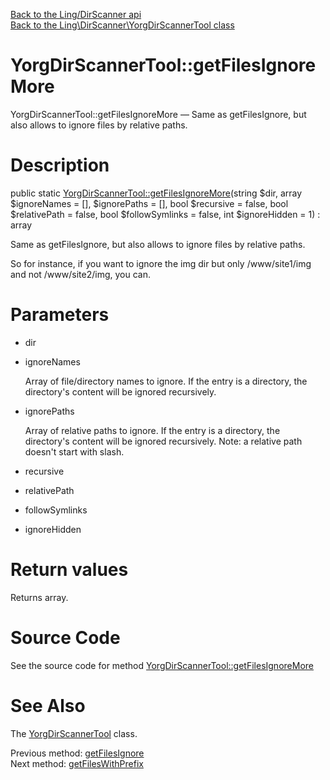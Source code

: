 [Back to the Ling/DirScanner api](https://github.com/lingtalfi/DirScanner/blob/master/doc/api/Ling/DirScanner.md)<br>
[Back to the Ling\DirScanner\YorgDirScannerTool class](https://github.com/lingtalfi/DirScanner/blob/master/doc/api/Ling/DirScanner/YorgDirScannerTool.md)


YorgDirScannerTool::getFilesIgnoreMore
================



YorgDirScannerTool::getFilesIgnoreMore — Same as getFilesIgnore, but also allows to ignore files by relative paths.




Description
================


public static [YorgDirScannerTool::getFilesIgnoreMore](https://github.com/lingtalfi/DirScanner/blob/master/doc/api/Ling/DirScanner/YorgDirScannerTool/getFilesIgnoreMore.md)(string $dir, array $ignoreNames = [], $ignorePaths = [], bool $recursive = false, bool $relativePath = false, bool $followSymlinks = false, int $ignoreHidden = 1) : array




Same as getFilesIgnore, but also allows to ignore files by relative paths.

So for instance, if you want to ignore the img dir but only /www/site1/img and not /www/site2/img, you can.




Parameters
================


- dir

    

- ignoreNames

    Array of file/directory names to ignore.
If the entry is a directory, the directory's content will be ignored recursively.

- ignorePaths

    Array of relative paths to ignore.
If the entry is a directory, the directory's content will be ignored recursively.
Note: a relative path doesn't start with slash.

- recursive

    

- relativePath

    

- followSymlinks

    

- ignoreHidden

    


Return values
================

Returns array.








Source Code
===========
See the source code for method [YorgDirScannerTool::getFilesIgnoreMore](https://github.com/lingtalfi/DirScanner/blob/master/YorgDirScannerTool.php#L263-L298)


See Also
================

The [YorgDirScannerTool](https://github.com/lingtalfi/DirScanner/blob/master/doc/api/Ling/DirScanner/YorgDirScannerTool.md) class.

Previous method: [getFilesIgnore](https://github.com/lingtalfi/DirScanner/blob/master/doc/api/Ling/DirScanner/YorgDirScannerTool/getFilesIgnore.md)<br>Next method: [getFilesWithPrefix](https://github.com/lingtalfi/DirScanner/blob/master/doc/api/Ling/DirScanner/YorgDirScannerTool/getFilesWithPrefix.md)<br>


